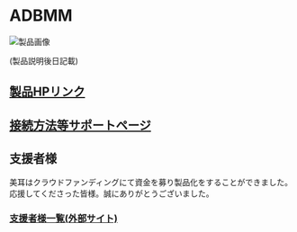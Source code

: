 # ADBMM

![製品画像]()

(製品説明後日記載)


## [製品HPリンク](http://bit-trade-one.co.jp/) 

## [接続方法等サポートページ](https://github.com/bit-trade-one/-ADXXXXX-Template/raw/master/Manual)

## 支援者様

美耳はクラウドファンディングにて資金を募り製品化をすることができました。  
応援してくださった皆様。誠にありがとうございました。  
### [支援者様一覧(外部サイト)](https://camp-fire.jp/projects/623002/backers#menu)

